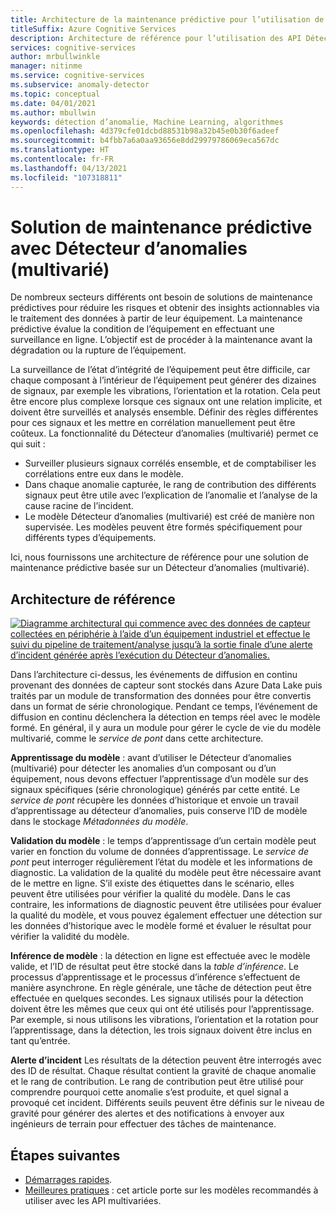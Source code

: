 ```yaml
---
title: Architecture de la maintenance prédictive pour l’utilisation de l’API Détecteur d’anomalies (multivarié)
titleSuffix: Azure Cognitive Services
description: Architecture de référence pour l’utilisation des API Détecteur d’anomalies (multivarié) pour appliquer la détection des anomalies à vos données de série chronologique pour la maintenance prédictive.
services: cognitive-services
author: mrbullwinkle
manager: nitinme
ms.service: cognitive-services
ms.subservice: anomaly-detector
ms.topic: conceptual
ms.date: 04/01/2021
ms.author: mbullwin
keywords: détection d’anomalie, Machine Learning, algorithmes
ms.openlocfilehash: 4d379cfe01dcbd88531b98a32b45e0b30f6adeef
ms.sourcegitcommit: b4fbb7a6a0aa93656e8dd29979786069eca567dc
ms.translationtype: HT
ms.contentlocale: fr-FR
ms.lasthandoff: 04/13/2021
ms.locfileid: "107318811"
---
```

# <a name="predictive-maintenance-solution-with-anomaly-detector-multivariate"></a>Solution de maintenance prédictive avec Détecteur d’anomalies (multivarié)

De nombreux secteurs différents ont besoin de solutions de maintenance prédictives pour réduire les risques et obtenir des insights actionnables via le traitement des données à partir de leur équipement. La maintenance prédictive évalue la condition de l’équipement en effectuant une surveillance en ligne. L’objectif est de procéder à la maintenance avant la dégradation ou la rupture de l’équipement.

La surveillance de l’état d’intégrité de l’équipement peut être difficile, car chaque composant à l’intérieur de l’équipement peut générer des dizaines de signaux, par exemple les vibrations, l’orientation et la rotation.  Cela peut être encore plus complexe lorsque ces signaux ont une relation implicite, et doivent être surveillés et analysés ensemble. Définir des règles différentes pour ces signaux et les mettre en corrélation manuellement peut être coûteux. La fonctionnalité du Détecteur d’anomalies (multivarié) permet ce qui suit :

* Surveiller plusieurs signaux corrélés ensemble, et de comptabiliser les corrélations entre eux dans le modèle.
* Dans chaque anomalie capturée, le rang de contribution des différents signaux peut être utile avec l’explication de l’anomalie et l’analyse de la cause racine de l’incident.
* Le modèle Détecteur d’anomalies (multivarié) est créé de manière non supervisée. Les modèles peuvent être formés spécifiquement pour différents types d’équipements.

Ici, nous fournissons une architecture de référence pour une solution de maintenance prédictive basée sur un Détecteur d’anomalies (multivarié).

## <a name="reference-architecture"></a>Architecture de référence

[ ![Diagramme architectural qui commence avec des données de capteur collectées en périphérie à l’aide d’un équipement industriel et effectue le suivi du pipeline de traitement/analyse jusqu’à la sortie finale d’une alerte d’incident générée après l’exécution du Détecteur d’anomalies.](../media/multivariate-architecture/multivariate-architecture.png) ](../media/multivariate-architecture/multivariate-architecture.png#lightbox)

Dans l’architecture ci-dessus, les événements de diffusion en continu provenant des données de capteur sont stockés dans Azure Data Lake puis traités par un module de transformation des données pour être convertis dans un format de série chronologique. Pendant ce temps, l’événement de diffusion en continu déclenchera la détection en temps réel avec le modèle formé. En général, il y aura un module pour gérer le cycle de vie du modèle multivarié, comme le *service de pont* dans cette architecture.

**Apprentissage du modèle** : avant d’utiliser le Détecteur d’anomalies (multivarié) pour détecter les anomalies d’un composant ou d’un équipement, nous devons effectuer l’apprentissage d’un modèle sur des signaux spécifiques (série chronologique) générés par cette entité. Le *service de pont* récupère les données d’historique et envoie un travail d’apprentissage au détecteur d’anomalies, puis conserve l’ID de modèle dans le stockage *Métadonnées du modèle*.

**Validation du modèle** : le temps d’apprentissage d’un certain modèle peut varier en fonction du volume de données d’apprentissage. Le *service de pont* peut interroger régulièrement l’état du modèle et les informations de diagnostic. La validation de la qualité du modèle peut être nécessaire avant de le mettre en ligne. S’il existe des étiquettes dans le scénario, elles peuvent être utilisées pour vérifier la qualité du modèle. Dans le cas contraire, les informations de diagnostic peuvent être utilisées pour évaluer la qualité du modèle, et vous pouvez également effectuer une détection sur les données d’historique avec le modèle formé et évaluer le résultat pour vérifier la validité du modèle.

**Inférence de modèle** : la détection en ligne est effectuée avec le modèle valide, et l’ID de résultat peut être stocké dans la *table d’inférence*. Le processus d’apprentissage et le processus d’inférence s’effectuent de manière asynchrone. En règle générale, une tâche de détection peut être effectuée en quelques secondes. Les signaux utilisés pour la détection doivent être les mêmes que ceux qui ont été utilisés pour l’apprentissage. Par exemple, si nous utilisons les vibrations, l’orientation et la rotation pour l’apprentissage, dans la détection, les trois signaux doivent être inclus en tant qu’entrée.

**Alerte d’incident** Les résultats de la détection peuvent être interrogés avec des ID de résultat. Chaque résultat contient la gravité de chaque anomalie et le rang de contribution. Le rang de contribution peut être utilisé pour comprendre pourquoi cette anomalie s’est produite, et quel signal a provoqué cet incident. Différents seuils peuvent être définis sur le niveau de gravité pour générer des alertes et des notifications à envoyer aux ingénieurs de terrain pour effectuer des tâches de maintenance.

## <a name="next-steps"></a>Étapes suivantes

- [Démarrages rapides](../quickstarts/client-libraries-multivariate.md).
- [Meilleures pratiques](../concepts/best-practices-multivariate.md) : cet article porte sur les modèles recommandés à utiliser avec les API multivariées.